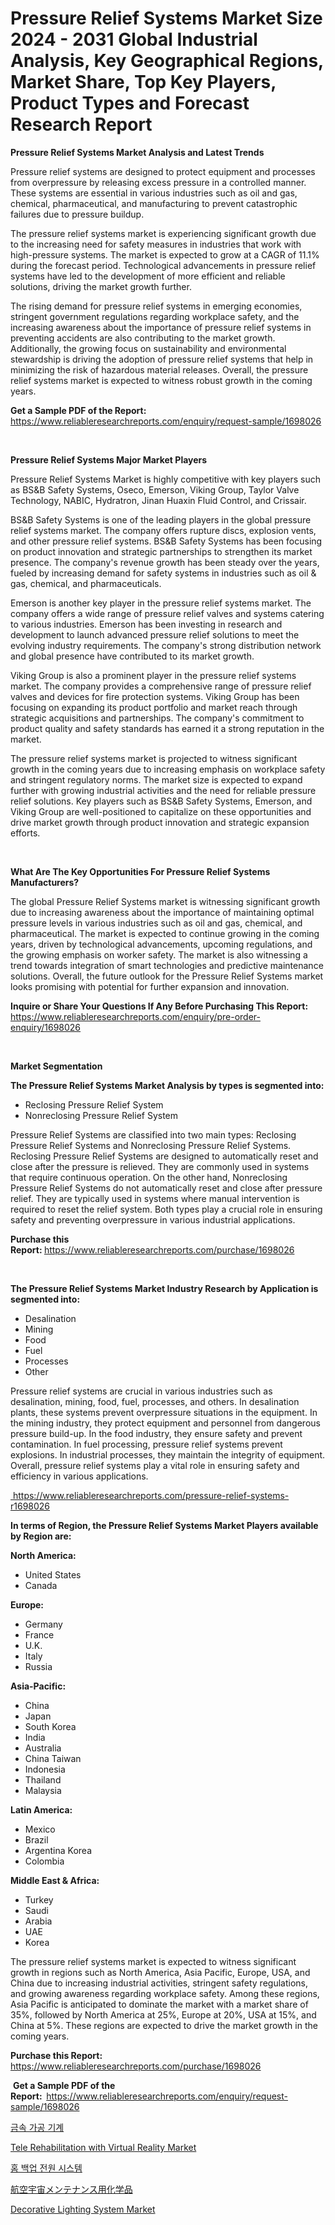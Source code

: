 <p><h1>Pressure Relief Systems Market Size 2024 - 2031 Global Industrial Analysis, Key Geographical Regions, Market Share, Top Key Players, Product Types and Forecast Research Report</h1></p><p><strong>Pressure Relief Systems Market Analysis and Latest Trends</strong></p>
<p><p>Pressure relief systems are designed to protect equipment and processes from overpressure by releasing excess pressure in a controlled manner. These systems are essential in various industries such as oil and gas, chemical, pharmaceutical, and manufacturing to prevent catastrophic failures due to pressure buildup.</p><p>The pressure relief systems market is experiencing significant growth due to the increasing need for safety measures in industries that work with high-pressure systems. The market is expected to grow at a CAGR of 11.1% during the forecast period. Technological advancements in pressure relief systems have led to the development of more efficient and reliable solutions, driving the market growth further.</p><p>The rising demand for pressure relief systems in emerging economies, stringent government regulations regarding workplace safety, and the increasing awareness about the importance of pressure relief systems in preventing accidents are also contributing to the market growth. Additionally, the growing focus on sustainability and environmental stewardship is driving the adoption of pressure relief systems that help in minimizing the risk of hazardous material releases. Overall, the pressure relief systems market is expected to witness robust growth in the coming years.</p></p>
<p><strong>Get a Sample PDF of the Report:&nbsp;</strong> <a href="https://www.reliableresearchreports.com/enquiry/request-sample/1698026">https://www.reliableresearchreports.com/enquiry/request-sample/1698026</a></p>
<p>&nbsp;</p>
<p><strong>Pressure Relief Systems Major Market Players</strong></p>
<p><p>Pressure Relief Systems Market is highly competitive with key players such as BS&B Safety Systems, Oseco, Emerson, Viking Group, Taylor Valve Technology, NABIC, Hydratron, Jinan Huaxin Fluid Control, and Crissair. </p><p>BS&B Safety Systems is one of the leading players in the global pressure relief systems market. The company offers rupture discs, explosion vents, and other pressure relief systems. BS&B Safety Systems has been focusing on product innovation and strategic partnerships to strengthen its market presence. The company's revenue growth has been steady over the years, fueled by increasing demand for safety systems in industries such as oil & gas, chemical, and pharmaceuticals.</p><p>Emerson is another key player in the pressure relief systems market. The company offers a wide range of pressure relief valves and systems catering to various industries. Emerson has been investing in research and development to launch advanced pressure relief solutions to meet the evolving industry requirements. The company's strong distribution network and global presence have contributed to its market growth.</p><p>Viking Group is also a prominent player in the pressure relief systems market. The company provides a comprehensive range of pressure relief valves and devices for fire protection systems. Viking Group has been focusing on expanding its product portfolio and market reach through strategic acquisitions and partnerships. The company's commitment to product quality and safety standards has earned it a strong reputation in the market.</p><p>The pressure relief systems market is projected to witness significant growth in the coming years due to increasing emphasis on workplace safety and stringent regulatory norms. The market size is expected to expand further with growing industrial activities and the need for reliable pressure relief solutions. Key players such as BS&B Safety Systems, Emerson, and Viking Group are well-positioned to capitalize on these opportunities and drive market growth through product innovation and strategic expansion efforts.</p></p>
<p>&nbsp;</p>
<p><strong>What Are The Key Opportunities For Pressure Relief Systems Manufacturers?</strong></p>
<p><p>The global Pressure Relief Systems market is witnessing significant growth due to increasing awareness about the importance of maintaining optimal pressure levels in various industries such as oil and gas, chemical, and pharmaceutical. The market is expected to continue growing in the coming years, driven by technological advancements, upcoming regulations, and the growing emphasis on worker safety. The market is also witnessing a trend towards integration of smart technologies and predictive maintenance solutions. Overall, the future outlook for the Pressure Relief Systems market looks promising with potential for further expansion and innovation.</p></p>
<p><strong>Inquire or Share Your Questions If Any Before Purchasing This Report:</strong> <a href="https://www.reliableresearchreports.com/enquiry/pre-order-enquiry/1698026">https://www.reliableresearchreports.com/enquiry/pre-order-enquiry/1698026</a></p>
<p>&nbsp;</p>
<p><strong>Market Segmentation</strong></p>
<p><strong>The Pressure Relief Systems Market Analysis by types is segmented into:</strong></p>
<p><ul><li>Reclosing Pressure Relief System</li><li>Nonreclosing Pressure Relief System</li></ul></p>
<p><p>Pressure Relief Systems are classified into two main types: Reclosing Pressure Relief Systems and Nonreclosing Pressure Relief Systems. Reclosing Pressure Relief Systems are designed to automatically reset and close after the pressure is relieved. They are commonly used in systems that require continuous operation. On the other hand, Nonreclosing Pressure Relief Systems do not automatically reset and close after pressure relief. They are typically used in systems where manual intervention is required to reset the relief system. Both types play a crucial role in ensuring safety and preventing overpressure in various industrial applications.</p></p>
<p><strong>Purchase this Report:&nbsp;</strong><a href="https://www.reliableresearchreports.com/purchase/1698026">https://www.reliableresearchreports.com/purchase/1698026</a></p>
<p>&nbsp;</p>
<p><strong>The Pressure Relief Systems Market Industry Research by Application is segmented into:</strong></p>
<p><ul><li>Desalination</li><li>Mining</li><li>Food</li><li>Fuel</li><li>Processes</li><li>Other</li></ul></p>
<p><p>Pressure relief systems are crucial in various industries such as desalination, mining, food, fuel, processes, and others. In desalination plants, these systems prevent overpressure situations in the equipment. In the mining industry, they protect equipment and personnel from dangerous pressure build-up. In the food industry, they ensure safety and prevent contamination. In fuel processing, pressure relief systems prevent explosions. In industrial processes, they maintain the integrity of equipment. Overall, pressure relief systems play a vital role in ensuring safety and efficiency in various applications.</p></p>
<p><a href="https://www.reliableresearchreports.com/pressure-relief-systems-r1698026">&nbsp;https://www.reliableresearchreports.com/pressure-relief-systems-r1698026</a></p>
<p><strong>In terms of Region, the Pressure Relief Systems Market Players available by Region are:</strong></p>
<p>
    <p> <strong> North America: </strong>
        <ul>
            <li>United States</li>
            <li>Canada</li>
        </ul>
        </p> 
    <p> <strong> Europe: </strong>
        <ul>
            <li>Germany</li>
            <li>France</li>
            <li>U.K.</li>
            <li>Italy</li>
            <li>Russia</li>
        </ul>
        </p> 
    <p> <strong> Asia-Pacific: </strong>
        <ul>
            <li>China</li>
            <li>Japan</li>
            <li>South Korea</li>
            <li>India</li>
            <li>Australia</li>
            <li>China Taiwan</li>
            <li>Indonesia</li>
            <li>Thailand</li>
            <li>Malaysia</li>
        </ul>
        </p> 
    <p> <strong> Latin America: </strong>
        <ul>
            <li>Mexico</li>
            <li>Brazil</li>
            <li>Argentina Korea</li>
            <li>Colombia</li>
        </ul>
        </p> 
    <p> <strong> Middle East & Africa: </strong>
        <ul>
            <li>Turkey</li>
            <li>Saudi</li>
            <li>Arabia</li>
            <li>UAE</li>
            <li>Korea</li>
        </ul>
    </p>
    </p>
<p><p>The pressure relief systems market is expected to witness significant growth in regions such as North America, Asia Pacific, Europe, USA, and China due to increasing industrial activities, stringent safety regulations, and growing awareness regarding workplace safety. Among these regions, Asia Pacific is anticipated to dominate the market with a market share of 35%, followed by North America at 25%, Europe at 20%, USA at 15%, and China at 5%. These regions are expected to drive the market growth in the coming years.</p></p>
<p><strong>Purchase this Report: </strong><a href="https://www.reliableresearchreports.com/purchase/1698026">https://www.reliableresearchreports.com/purchase/1698026</a></p>
<p>&nbsp;<strong>Get a Sample PDF of the Report:&nbsp;&nbsp;</strong><a href="https://www.reliableresearchreports.com/enquiry/request-sample/1698026">https://www.reliableresearchreports.com/enquiry/request-sample/1698026</a></p>
<p><strong></strong></p>
<p><p><a href="https://medium.com/@clairhane1954/%EA%B8%88%EC%86%8D-%EB%A7%88%EB%AC%B4%EB%A6%AC-%EA%B8%B0%EA%B3%84-%EC%8B%9C%EC%9E%A5-2031%EB%85%84%EA%B9%8C%EC%A7%80%EC%9D%98-%EB%8F%99%ED%96%A5-%EC%98%88%EC%B8%A1-%EB%B0%8F-%EA%B2%BD%EC%9F%81-%EB%B6%84%EC%84%9D-935466efbea6">금속 가공 기계</a></p><p><a href="https://zircon-bluebell-299.notion.site/Tele-Rehabilitation-with-Virtual-Reality-Market-Competitive-Analysis-Market-Trends-and-Forecast-to-394f5c0e24d341a6abb5f2323abf2b4b">Tele Rehabilitation with Virtual Reality Market</a></p><p><a href="https://medium.com/@hettiestehr/%EC%A7%91%EC%9A%A9-%EB%B0%B1%EC%97%85-%EC%A0%84%EB%A0%A5-%EC%8B%9C%EC%8A%A4%ED%85%9C-%EC%8B%9C%EC%9E%A5-%EC%A1%B0%EC%82%AC-%EB%B3%B4%EA%B3%A0%EC%84%9C-%EA%B7%B8-%EC%97%AD%EC%82%AC-%EB%B0%8F-2024%EB%85%84%EB%B6%80%ED%84%B0-2031%EB%85%84%EA%B9%8C%EC%A7%80%EC%9D%98-%EC%98%88%EC%B8%A1-8dd85f11c669">홈 백업 전원 시스템</a></p><p><a href="https://medium.com/@saigekulas/%E3%82%A8%E3%82%A2%E3%83%AD%E3%82%B9%E3%83%9A%E3%83%BC%E3%82%B9%E3%83%A1%E3%83%B3%E3%83%86%E3%83%8A%E3%83%B3%E3%82%B9%E8%96%AC%E5%93%81%E5%B8%82%E5%A0%B4%E3%81%AE%E5%88%86%E6%9E%90-%E3%82%B0%E3%83%AD%E3%83%BC%E3%83%90%E3%83%AB%E7%94%A3%E6%A5%AD%E3%81%AE%E5%B1%95%E6%9C%9B%E3%81%A8%E4%BA%88%E6%B8%AC-2024%E5%B9%B4%E3%81%8B%E3%82%892031%E5%B9%B4%E3%81%BE%E3%81%A7-f92ff88f3531">航空宇宙メンテナンス用化学品</a></p><p><a href="https://view.publitas.com/reportprime-1/decorative-lighting-system-market-competitive-analysis-market-trends-and-forecast-to-2031/">Decorative Lighting System Market</a></p></p>